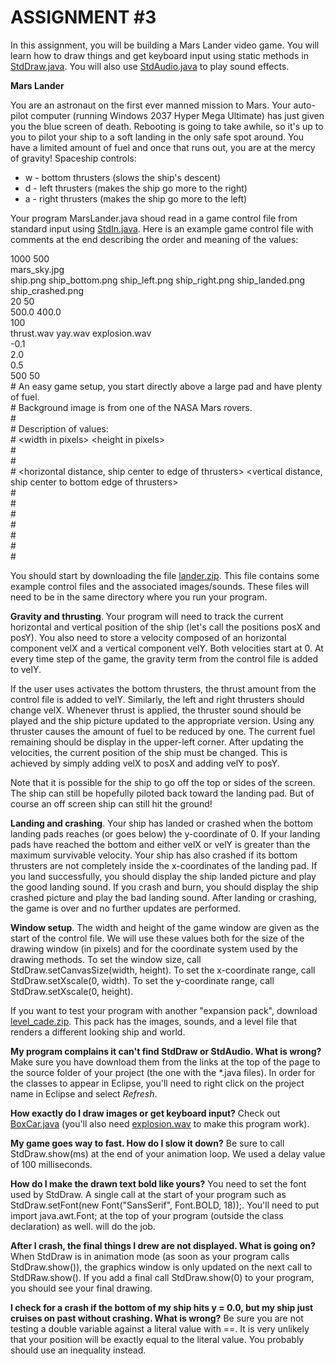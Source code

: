 # ASSIGNMENT #3  

In this assignment, you will be building a Mars Lander video game. You will learn how to draw things and get keyboard input using static methods in [StdDraw.java](StdDraw.java). You will also use [StdAudio.java](StdAudio.java) to play sound effects.

**Mars Lander**  

You are an astronaut on the first ever manned mission to Mars. Your auto-pilot computer (running Windows 2037 Hyper Mega Ultimate) has just given you the blue screen of death. Rebooting is going to take awhile, so it's up to you to pilot your ship to a soft landing in the only safe spot around. You have a limited amount of fuel and once that runs out, you are at the mercy of gravity! Spaceship controls:  

* w - bottom thrusters (slows the ship's descent)
* d - left thrusters (makes the ship go more to the right)
* a - right thrusters (makes the ship go more to the left)  

Your program MarsLander.java shoud read in a game control file from standard input using [StdIn.java](StdIn.java). Here is an example game control file with comments at the end describing the order and meaning of the values:  

1000 500  
mars_sky.jpg  
ship.png ship_bottom.png ship_left.png ship_right.png ship_landed.png ship_crashed.png  
20 50  
500.0 400.0  
100  
thrust.wav yay.wav explosion.wav  
-0.1  
2.0  
0.5  
500 50  
\# An easy game setup, you start directly above a large pad and have plenty of fuel.  
\# Background image is from one of the NASA Mars rovers.  
\#  
\# Description of values:  
\#  \<width in pixels\> \<height in pixels\>  
\#  <background image>  
\#  <normal ship image> <bottom thrusters> <left thrusters> <right thrusters> <ship landed> <ship crashed>  
\#  <horizontal distance, ship center to edge of thrusters> <vertical distance, ship center to bottom edge of thrusters>  
\#  <ship starting x> <ship starting y>  
\#  <starting fuel>  
\#  <thruster sound> <good landing sound> <bad landing sound>  
\#  <gravity term>  
\#  <maximum survivable velocity>  
\#  <thrust amount>  
\#  <landing pad x center> <distance from center of landing pad to edge>  

You should start by downloading the file [lander.zip](https://katie.cs.mtech.edu/classes/archive/f13/csci135/assign/lander/lander.zip). This file contains some example control files and the associated images/sounds. These files will need to be in the same directory where you run your program.  

**Gravity and thrusting**. Your program will need to track the current horizontal and vertical position of the ship (let's call the positions posX and posY). You also need to store a velocity composed of an horizontal component velX and a vertical component velY. Both velocities start at 0. At every time step of the game, the gravity term from the control file is added to velY.  

If the user uses activates the bottom thrusters, the thrust amount from the control file is added to velY. Similarly, the left and right thrusters should change velX. Whenever thrust is applied, the thruster sound should be played and the ship picture updated to the appropriate version. Using any thruster causes the amount of fuel to be reduced by one. The current fuel remaining should be display in the upper-left corner. After updating the velocities, the current position of the ship must be changed. This is achieved by simply adding velX to posX and adding velY to posY.  

Note that it is possible for the ship to go off the top or sides of the screen. The ship can still be hopefully piloted back toward the landing pad. But of course an off screen ship can still hit the ground!  

**Landing and crashing**. Your ship has landed or crashed when the bottom landing pads reaches (or goes below) the y-coordinate of 0. If your landing pads have reached the bottom and either velX or velY is greater than the maximum survivable velocity. Your ship has also crashed if its bottom thrusters are not completely inside the x-coordinates of the landing pad. If you land successfully, you should display the ship landed picture and play the good landing sound. If you crash and burn, you should display the ship crashed picture and play the bad landing sound. After landing or crashing, the game is over and no further updates are performed.  

**Window setup**. The width and height of the game window are given as the start of the control file. We will use these values both for the size of the drawing window (in pixels) and for the coordinate system used by the drawing methods. To set the window size, call StdDraw.setCanvasSize(width, height). To set the x-coordinate range, call StdDraw.setXscale(0, width). To set the y-coordinate range, call StdDraw.setXscale(0, height).  

If you want to test your program with another "expansion pack", download [level_cade.zip](https://katie.cs.mtech.edu/classes/archive/f13/csci135/assign/lander/level_cade.zip). This pack has the images, sounds, and a level file that renders a different looking ship and world.  

**My program complains it can't find StdDraw or StdAudio. What is wrong?** Make sure you have download them from the links at the top of the page to the source folder of your project (the one with the *.java files). In order for the classes to appear in Eclipse, you'll need to right click on the project name in Eclipse and select *Refresh*.

**How exactly do I draw images or get keyboard input?** Check out [BoxCar.java](https://katie.cs.mtech.edu/classes/archive/f13/csci135/examples/BoxCar.java) (you'll also need [explosion.wav](explosion.wav) to make this program work).  

**My game goes way to fast. How do I slow it down?** Be sure to call StdDraw.show(ms) at the end of your animation loop. We used a delay value of 100 milliseconds.  

**How do I make the drawn text bold like yours?** You need to set the font used by StdDraw. A single call at the start of your program such as StdDraw.setFont(new Font("SansSerif", Font.BOLD, 18));. You'll need to put import java.awt.Font; at the top of your program (outside the class declaration) as well. will do the job.  

**After I crash, the final things I drew are not displayed. What is going on?** When StdDraw is in animation mode (as soon as your program calls StdDraw.show()), the graphics window is only updated on the next call to StdDRaw.show(). If you add a final call StdDraw.show(0) to your program, you should see your final drawing.  

**I check for a crash if the bottom of my ship hits y = 0.0, but my ship just cruises on past without crashing. What is wrong?** Be sure you are not testing a double variable against a literal value with ==. It is very unlikely that your position will be exactly equal to the literal value. You probably should use an inequality instead.
